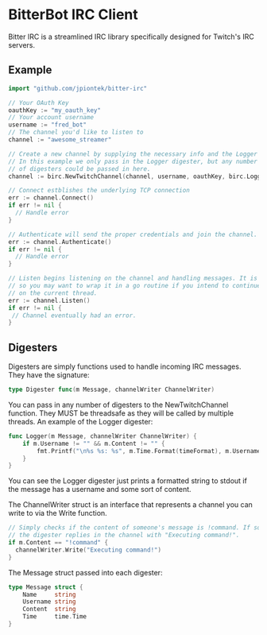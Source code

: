 # BitterBot IRC Client

Bitter IRC is a streamlined IRC library specifically designed for Twitch's IRC servers.

## Example
```go
import "github.com/jpiontek/bitter-irc"

// Your OAuth Key
oauthKey := "my_oauth_key"
// Your account username
username := "fred_bot"
// The channel you'd like to listen to
channel := "awesome_streamer"

// Create a new channel by supplying the necessary info and the Logger digester.  
// In this example we only pass in the Logger digester, but any number 
// of digesters could be passed in here.
channel := birc.NewTwitchChannel(channel, username, oauthKey, birc.Logger)

// Connect estblishes the underlying TCP connection
err := channel.Connect()
if err != nil {
  // Handle error
}

// Authenticate will send the proper credentials and join the channel.
err := channel.Authenticate()
if err != nil {
  // Handle error
}

// Listen begins listening on the channel and handling messages. It is blocking,
// so you may want to wrap it in a go routine if you intend to continue executing
// on the current thread.
err := channel.Listen()
if err != nil {
 // Channel eventually had an error.
}
```

 ## Digesters
Digesters are simply functions used to handle incoming IRC messages. They have the signature:
```go
type Digester func(m Message, channelWriter ChannelWriter)
```

You can pass in any number of digesters to the NewTwitchChannel function. They MUST be threadsafe as
they will be called by multiple threads. An example of the Logger digester:

```go
func Logger(m Message, channelWriter ChannelWriter) {
	if m.Username != "" && m.Content != "" {
		fmt.Printf("\n%s %s: %s", m.Time.Format(timeFormat), m.Username, m.Content)
	}
}
```

You can see the Logger digester just prints a formatted string to stdout if the message has a username and
some sort of content.

The ChannelWriter struct is an interface that represents a channel you can write to via the Write function.

```go
// Simply checks if the content of someone's message is !command. If so then
// the digester replies in the channel with "Executing command!".
if m.Content == "!command" {
  channelWriter.Write("Executing command!")
}
```

The Message struct passed into each digester:
```go
type Message struct {
	Name     string
	Username string
	Content  string
	Time     time.Time
}
```

